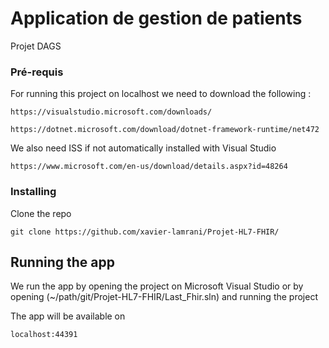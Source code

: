 # Application de gestion de patients

Projet DAGS 

### Pré-requis

For running this project on localhost we need to download the following :

```
https://visualstudio.microsoft.com/downloads/
```

```
https://dotnet.microsoft.com/download/dotnet-framework-runtime/net472
```

We also need ISS if not automatically installed with Visual Studio

```
https://www.microsoft.com/en-us/download/details.aspx?id=48264
```


### Installing

Clone the repo  

```
git clone https://github.com/xavier-lamrani/Projet-HL7-FHIR/

```


## Running the app

We run the app by opening the project on Microsoft Visual Studio or by opening (~/path/git/Projet-HL7-FHIR/Last_Fhir.sln) and running the project

The app will be available on 

```
localhost:44391

```

